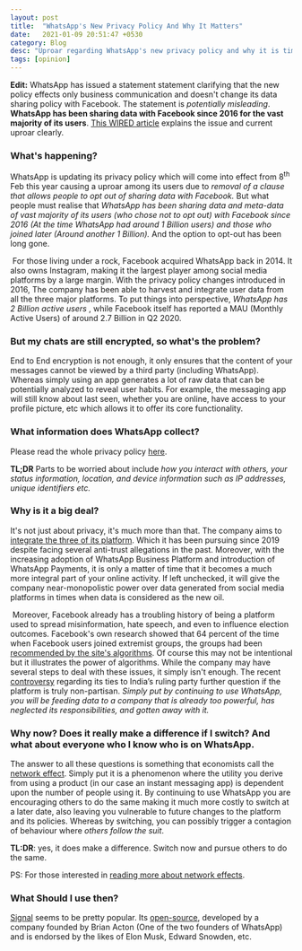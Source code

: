 ```yaml
---
layout: post
title:  "WhatsApp's New Privacy Policy And Why It Matters"
date:   2021-01-09 20:51:47 +0530
category: Blog
desc: "Uproar regarding WhatsApp's new privacy policy and why it is time to switch to better and more privacy centered alternatives."
tags: [opinion]
---
```

<!--end_excerpt-->

**Edit:** WhatsApp has issued a statement statement clarifying that the new policy effects only business communication and doesn't change its data sharing policy with Facebook. The statement is *potentially misleading*.  **WhatsApp has been sharing data with Facebook since 2016 for the vast majority of its users**. [This WIRED article](https://www.wired.com/story/whatsapp-facebook-data-share-notification/amp) explains the issue and current uproar clearly.

### What's happening?

WhatsApp is updating its privacy policy which will come into effect from 8<sup>th</sup> Feb this year causing a uproar among its users due to *removal of a clause that allows people to opt out of sharing data with Facebook.* But what people must realise that *WhatsApp has been sharing data and meta-data of vast majority of its users (who chose not to opt out) with Facebook since 2016 (At the time WhatsApp had around 1 Billion users) and those who joined later (Around another 1 Billion).* And the option to opt-out has been long gone.

​	For those living under a rock, Facebook acquired WhatsApp back in 2014. It also owns Instagram, making it the largest player among social media platforms by a large margin. With the privacy policy changes introduced in 2016, The company has been able to harvest and integrate user data from all the three major platforms. To put things into perspective, *WhatsApp has  2 Billion active users* , while Facebook itself has reported a MAU (Monthly Active Users)  of around 2.7 Billion in Q2 2020.

### But my chats are still encrypted, so what's the problem?

End to End encryption is not enough, it only ensures that the content of your messages cannot be viewed by a third party (including WhatsApp). Whereas simply using an app generates a lot of raw data that can be potentially analyzed to reveal user habits. For example, the messaging app will still know about last seen, whether you are online, have access to your profile picture, etc which allows it to offer its core functionality.

### What information does WhatsApp collect?

Please read the whole privacy policy [here](https://www.whatsapp.com/legal/updates/privacy-policy/?lang=en).

**TL;DR** Parts to be worried about include *how you interact with others, your status information, location, and device information such as IP addresses, unique identifiers etc.*

### Why is it a big deal?

It's not just about privacy, it's much more than that. The company aims to [integrate the three of its platform](https://www.nytimes.com/2019/01/25/technology/facebook-instagram-whatsapp-messenger.html). Which it has been pursuing since 2019 despite facing several anti-trust allegations in the past. Moreover, with the increasing adoption of WhatsApp Business Platform and introduction of WhatsApp Payments, it is only a matter of time that it becomes a much more integral part of your online activity. If left unchecked, it will give the company near-monopolistic power over data generated from social media platforms in times when data is considered as the new oil.

​		Moreover, Facebook already has a troubling history of being a platform used to spread misinformation, hate speech, and even to influence election outcomes. Facebook's own research showed that 64 percent of the time when Facebook users joined extremist groups, the groups had been [recommended by the site's algorithms](https://www.wsj.com/articles/facebook-knows-it-encourages-division-top-executives-nixed-solutions-11590507499). Of course this may not be intentional but it illustrates the power of algorithms. While the company may have several steps to deal with these issues, it simply isn't enough. The recent [controversy](https://time.com/5883993/india-facebook-hate-speech-bjp/) regarding its ties to India’s ruling party further question if the platform is truly non-partisan. *Simply put by continuing to use WhatsApp, you will be feeding data to a company that is already too powerful, has neglected its responsibilities, and gotten away with it.*

### Why now? Does it really make a difference if I switch? And what about everyone who I know who is on WhatsApp.

The answer to all these questions is something that economists call the [network effect](https://en.wikipedia.org/wiki/Network_effect). Simply put it is a phenomenon where the utility you derive from using a product (in our case an instant messaging app) is dependent upon the number of people using it. By continuing to use WhatsApp you are encouraging others to do the same making it much more costly to switch at a later date, also leaving you vulnerable to future changes to the platform and its policies. Whereas by switching, you can possibly trigger a contagion of behaviour where *others follow the suit*.

**TL:DR**: yes, it does make a difference. Switch now and pursue others to do the same.

PS: For those interested in [reading more about network effects](https://economics.mit.edu/files/4831).

### What Should I use then?

[Signal](https://signal.org/en/) seems to be pretty popular. Its [open-source](https://github.com/signalapp), developed by a company founded by Brian Acton (One of the two founders of WhatsApp) and is endorsed by the likes of Elon Musk, Edward Snowden, etc.
